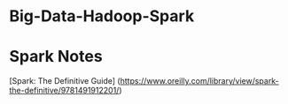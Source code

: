 # Big-Data-Hadoop-Spark

# Spark Notes
[Spark: The Definitive Guide] (https://www.oreilly.com/library/view/spark-the-definitive/9781491912201/)

